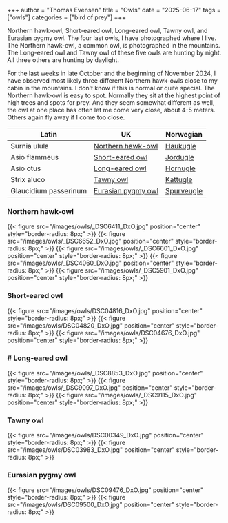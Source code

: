 +++
author = "Thomas Evensen"
title = "Owls"
date = "2025-06-17"
tags = ["owls"]
categories = ["bird of prey"]
+++

Northern hawk-owl, Short-eared owl, Long-eared owl, Tawny owl, and Eurasian pygmy owl. The four last owls, I have photographed where I live.
The Northern hawk-owl, a common owl, is photographed in the mountains. The Long-eared owl and Tawny owl of these five owls are hunting by night. All three others are hunting by daylight.

For the last weeks in late October and the beginning of November 2024, I have observed most likely three different Northern hawk-owls
close to my cabin in the mountains. I don't know if this is normal or quite special. The Northern hawk-owl is easy to spot. Normally they sit at the highest point of high trees and spots for prey. And they seem somewhat different as well, the owl at one place has often let me come very close, about 4-5 meters. Others again fly away if I come too close.

| Latin                 | UK                                                                     | Norwegian                                              |
|-----------------------|------------------------------------------------------------------------|--------------------------------------------------------|
| Surnia ulula          | [Northern hawk-owl](https://en.wikipedia.org/wiki/Northern_hawk-owl)   | [Haukugle](https://no.wikipedia.org/wiki/Haukugle)     |
| Asio flammeus         | [Short-eared owl](https://en.wikipedia.org/wiki/Short-eared_owl)       | [Jordugle](https://no.wikipedia.org/wiki/Jordugle)     |
| Asio otus             | [Long-eared owl](https://en.wikipedia.org/wiki/Long-eared_owl)       | [Hornugle](https://no.wikipedia.org/wiki/Hornugle)     |
| Strix aluco           | [Tawny owl](https://en.wikipedia.org/wiki/Tawny_owl)                   | [Kattugle](https://no.wikipedia.org/wiki/Kattugle)     |
| Glaucidium passerinum | [Eurasian pygmy owl](https://en.wikipedia.org/wiki/Eurasian_pygmy_owl) | [Spurveugle](https://no.wikipedia.org/wiki/Spurveugle) |

### Northern hawk-owl

{{< figure src="/images/owls/_DSC6411_DxO.jpg" position="center" style="border-radius: 8px;" >}}
{{< figure src="/images/owls/_DSC6652_DxO.jpg" position="center" style="border-radius: 8px;" >}}
{{< figure src="/images/owls/_DSC6601_DxO.jpg" position="center" style="border-radius: 8px;" >}}
{{< figure src="/images/owls/_DSC4060_DxO.jpg" position="center" style="border-radius: 8px;" >}}
{{< figure src="/images/owls/_DSC5901_DxO.jpg" position="center" style="border-radius: 8px;" >}}

### Short-eared owl

{{< figure src="/images/owls/DSC04816_DxO.jpg" position="center" style="border-radius: 8px;" >}}
{{< figure src="/images/owls/DSC04820_DxO.jpg" position="center" style="border-radius: 8px;" >}}
{{< figure src="/images/owls/DSC04676_DxO.jpg" position="center" style="border-radius: 8px;" >}}

### # Long-eared owl

{{< figure src="/images/owls/_DSC8853_DxO.jpg" position="center" style="border-radius: 8px;" >}}
{{< figure src="/images/owls/_DSC9097_DxO.jpg" position="center" style="border-radius: 8px;" >}}
{{< figure src="/images/owls/_DSC9115_DxO.jpg" position="center" style="border-radius: 8px;" >}}

### Tawny owl

{{< figure src="/images/owls/DSC00349_DxO.jpg" position="center" style="border-radius: 8px;" >}}
{{< figure src="/images/owls/DSC03983_DxO.jpg" position="center" style="border-radius: 8px;" >}}

### Eurasian pygmy owl

{{< figure src="/images/owls/DSC09476_DxO.jpg" position="center" style="border-radius: 8px;" >}}
{{< figure src="/images/owls/DSC09500_DxO.jpg" position="center" style="border-radius: 8px;" >}}
